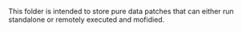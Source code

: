 This folder is intended to store pure data patches that can either run standalone or remotely executed and mofidied.